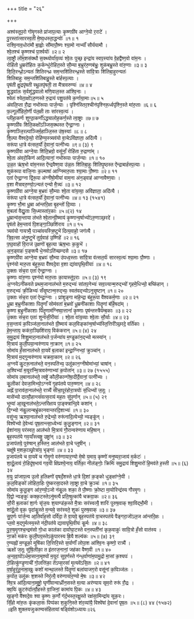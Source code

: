 +++
title = "२६"

+++

अश्व॑स्तूप॒रो गो॑मृ॒गस्ते प्रा॑जाप॒त्याः कृ॒ष्णग्री॑व आग्ने॒यो र॒राटे॑ ।  
पु॒रस्ता॑त्सारस्व॒ती मे॒ष्य॒धस्ता॒द्धन्वोः॑ ॥१॥ १  
राश्वि॒नाव॒धोरा॑मौ बा॒ह्वोः सौ॑मापौ॒ष्णः श्या॒मो नाभ्याँ॑ सौर्ययामौ ।  
श्वे॒तश्च॑ कृ॒ष्णश्च॑ पा॒र्श्वयोः॑ ॥२॥ २  
त्वा॒ष्ट्रौ लो॑म॒शस॑क्थौ स॒क्थ्योर्वा॑य॒व्यः॑ श्वे॒तः पुच्छ॒ इन्द्रा॑य स्वप॒स्या॑य वे॒हद्वै॑ष्ण॒वो वा॑म॒नः ।  
रोहि॑तो धू॒म्ररो॑हितः क॒र्कन्धु॑रोहित॒स्ते सौ॒म्या ब॒भ्रुर॑रु॒णब॑भ्रुः॒ शुक॑बभ्रु॒स्ते वा॑रु॒णाः ॥३॥ ३  
शि॒ति॒रन्ध्रो॒ऽन्यतः॑ शितिरन्ध्रः सम॒न्तशि॑तिरन्ध्र॒स्ते सा॑वि॒त्राः शि॑तिबा॒हुरन्यतः॑  
शितिबाहुः सम॒न्तशि॑तिबाहु॒स्ते बा॑र्हस्प॒त्याः ।  
पृष॑ती क्षु॒द्रपृ॑षती स्थू॒लपृ॑षती॒ ता मै॑त्रावरुण्यः॑ ॥४॥ ४  
शु॒द्धवा॑लः स॒र्वशु॑द्धवालो मणि॒वाल॒स्त आ॑श्वि॒नाः ।  
श्येतः॑ श्येता॒क्षो॑ऽरु॒णस्ते रु॒द्राय॑ पशु॒पत॑ये क॒र्णाया॒माः॥५॥ ५  
अ॑वलि॒प्ता रौ॒द्रा नभो॑रूपाः पार्ज॒न्याः । पृश्नि॑स्तिर॒श्चीन॑पृश्निरू॒र्ध्वपृ॑श्नि॒स्ते मा॑रु॒ताः ॥६॥ ६  
फ॒ल्गूर्लो॑हितो॒र्णी प॑ल॒क्षी ताः सा॑रस्व॒त्यः॑ ।  
प्लीहा॒कर्णः॑ शुण्ठा॒कर्णो॑ऽद्ध्यालोह॒कर्ण॒स्ते त्वा॒ष्ट्राः ॥७॥ ७  
कृ॒ष्णग्री॑वः शिति॒कक्षो॑ऽञ्जिस॒क्थस्त ऐ॑न्द्रा॒ग्नाः ।  
कृ॒ष्णाञ्जि॒रल्पा॑ञ्जिर्म॒हाञ्जि॒स्त उ॑ष॒स्याः॑ ॥८॥ ८  
शि॒ल्पा वै॑श्वदे॒व्यो॒ रोहि॑ण्य॒स्त्र्यव॑यो वा॒चेऽवि॑ज्ञाता॒ अदि॑त्यै ।  
सरू॑पा धा॒त्रे व॑त्सत॒र्यो॑ दे॒वानां॒ पत्नी॑भ्यः ॥९॥ (३) ९  
कृ॒ष्णग्री॑वा आग्ने॒याः शि॑ति॒भ्रवो॒ वसू॑नाँ॒ रोहि॑ता रु॒द्राणा॑म् ।  
श्वे॒ता अ॑वरो॒किण॑ आदि॒त्यानां॒ नभो॑रूपाः पार्ज॒न्याः ॥१॥ १०  
उ॒न्न॒त ऋ॑ष॒भो वा॑म॒नस्त ऐ॑न्द्रवैष्ण॒वा उ॑न्न॒तः शि॑तिबा॒हुः शि॑तिपृ॒ष्ठस्त ऐ॑न्द्राबार्हस्प॒त्याः ।  
शुक॑रूपा वाजि॒नाः क॒ल्माषा॑ आग्निमारु॒ताः श्या॒माः पौ॒ष्णाः ॥२॥ ११  
एता॑ ऐन्द्रा॒ग्ना द्वि॑रू॒पा अ॑ग्नीषो॒मीया॑ वाम॒ना अ॑न॒ड्वाह॑ आग्नावैष्ण॒वाः ।  
व॒शा मै॑त्रावरु॒ण्यो॒ऽन्यत॑ एन्यो मै॒त्र्यः॑ ॥३॥ १२  
कृ॒ष्णग्री॑वा आग्ने॒या ब॒भ्रवः॑ सौ॒म्याः श्वे॒ता वा॑य॒व्या॒ अवि॑ज्ञाता॒ अदि॑त्यै ।  
सरू॑पा धा॒त्रे व॑त्सत॒र्यो॑ दे॒वानां॒ पत्नी॑भ्यः ॥४॥ १३ (१५४१)  
कृ॒ष्णा भौ॒मा धू॒म्रा आ॑न्तरि॒क्षा बृ॒हन्तो॑ दि॒व्याः ।  
श॒बला॑ वैद्यु॒ताः सि॒ध्मास्ता॑र॒काः ॥५॥(२) १४  
धू॒म्रान्व॑स॒न्ताया ल॑भते श्वे॒तान्ग्री॒ष्माय॑ कृ॒ष्णान्व॒र्षाभ्यो॑ऽरु॒णाञ्छ॒रदे॑ ।  
पृष॑तो हेम॒न्ताय॑ पि॒शङ्गा॒ञ्छिशि॑राय ॥१॥ १५  
त्र्यव॑यो गायत्र्यै॒ पञ्चा॑वयस्त्रि॒ष्टुभे॑ दित्य॒वाहो॒ जग॑त्यै ।  
त्रि॒व॒त्सा अ॑नु॒ष्टुभे॑ तुर्य॒वाह॑ उ॒ष्णिहे॑ ॥२॥ १६  
प॒ष्ठ॒वाहो॑ वि॒राज॑ उ॒क्षणो॑ बृह॒त्या ऋ॑ष॒भाः क॒कुभे॑ ।  
अ॒न॒ड्वाहः॑ प॒ङ्क्त्यै धे॒नवोऽति॑च्छन्दसे ॥३॥ १७  
कृ॒ष्णग्री॑वा आग्ने॒या ब॒भ्रवः॑ सौ॒म्या उ॑पध्व॒स्ताः सा॑वि॒त्रा व॑त्सत॒र्यः॑ सारस्व॒त्यः॑ श्या॒माः पौ॒ष्णाः ।  
पृश्न॑यो मारु॒ता ब॑हुरू॒पा वै॑श्वदे॒वा व॒शा द्या॑वापृथि॒वीयाः॑ ॥४॥ १८  
उ॒क्ताः सं॑च॒रा एता॑ ऐन्द्रा॒ग्नाः ।  
कृ॒ष्णाः वा॑रु॒णाः पृश्न॑यो मारु॒ताः का॒यास्तू॑प॒राः ॥५॥ (३) १९  
अ॒ग्नयेऽनी॑कवते प्रथम॒जानाल॑भते म॒रुद्भ्यः॑ सांतप॒नेभ्यः॑ सवा॒त्यान्म॒रुद्भ्यो॑ गृहमे॒धिभ्यो॒ बष्कि॑हान् ।  
म॒रुद्भ्यः॑ क्री॒ळिभ्यः॑ सँसृ॒ष्टान्म॒रुद्भ्यः॒ स्वत॑वद्भ्योऽनुसृ॒ष्टान् ॥१॥ २०  
उ॒क्ताः सं॑च॒रा एता॑ ऐन्द्रा॒ग्नाः । प्रा॑शृ॒ङ्गा मा॑हे॒न्द्रा ब॑हुरू॒पा वै॑श्वकर्म॒णाः ॥२॥ २१  
धू॒म्रा ब॒भ्रुनी॑काशाः पितॄ॒णाँ सोम॑वतां ब॒भ्रवो॑ धू॒म्रनी॑काशाः पितॄ॒णां ब॑र्हि॒षदा॑म् ।  
कृ॒ष्णा ब॒भ्रुनी॑काशाः पितॄ॒णाम॑ग्निष्वा॒त्तानां॑ कृ॒ष्णाः पृष॑न्तस्त्रैयम्ब॒काः ॥३॥ २२  
उ॒क्ताः सं॑च॒रा एताः॑ शुनासी॒रीयाः॑ । श्वे॒ता वा॑य॒व्याः श्वे॒ताः सौ॒र्याः ॥४॥ २३  
व॒स॒न्ताय॑ क॒पिञ्ज॑ला॒नाल॑भते ग्री॒ष्माय॑ कल॒विङ्का॑न्व॒र्षाभ्य॑स्ति॒त्तिरी॑ञ्छ॒रदे॒ वर्ति॑काः ।  
हे॒म॒न्ताय॒ कक॑रा॒ञ्छिशि॑राय॒ विक॑करान् ॥५॥ (४) २४  
स॒मु॒द्राय॑ शिशु॒मारा॒नाल॑भते प॒र्जन्या॑य म॒ण्डूका॑न॒द्भ्यो मत्स्या॑न् ।  
मि॒त्राय॑ कुली॒पया॒न्वरु॑णाय ना॒क्रान् ॥१॥ २५  
सोमा॑य हँ॒सानाल॑भते वा॒यवे॑ ब॒लाका॑ इन्द्रा॒ग्निभ्यां॒ क्रुञ्चा॑न् ।  
मि॒त्राय॑ म॒द्गून्वरु॑णाय चक्रवा॒कान् ॥२॥ २६  
अ॒ग्नये॑ कु॒टरू॒नाल॑भते॒ वन॒स्पति॑भ्य॒ उलू॑कान॒ग्नीषोमा॑भ्यां॒ चाषा॑न् ।  
अ॒श्विभ्यां॑ म॒यूरा॑न्मि॒त्रावरु॑णाभ्यां क॒पोता॑न् ॥३॥ २७ (१५५५)  
सोमा॑य ल॒बानाल॑भते॒ त्वष्ट्रे॑ कौली॒कान्गो॑षा॒दीर्दे॒वानां॒ पत्नी॑भ्यः ।  
कु॒लीका॑ देवजा॒मिभ्यो॒ऽग्नये॑ गृ॒हप॑तये पारु॒ष्णान् ॥४॥ २८  
अह्ने॑ पा॒राव॑ता॒नाल॑भते॒ रात्र्यै॑ सीचा॒पूर॑होरा॒त्रयोः॑ सं॒धिभ्यो॑ ज॒तूः ।  
मासे॑भ्यो दात्यौ॒हान्त्सं॑वत्स॒राय॑ मह॒तः सु॑प॒र्णान् ॥५॥ (५) २९  
भूम्या॑ आ॒खूनाल॑भते॒ऽन्तरि॑क्षाय पा॒ङ्क्त्रान्दि॒वे कशा॑न् ।  
दि॒ग्भ्यो न॑कु॒लान्बभ्रु॑कानवान्तरदि॒शाभ्यः॑ ॥१॥ ३०  
वसु॑भ्य॒ ऋश्या॒नाल॑भते रु॒द्रेभ्यो॒ रुरू॑नादि॒त्येभ्यो॒ न्यङ्कू॑न् ।  
विश्वे॑भ्यो दे॒वेभ्यः॑ पृष॒तान्त्सा॒ध्येभ्यः॑ कुलु॒ङ्गान् ॥२॥ ३१  
ईशा॑नाय॒ पर॑स्वत॒ आल॑भते मि॒त्राय॑ गौ॒रान्वरु॑णाय महि॒षान् ।  
बृह॒स्पत॑ये गव॒याँस्त्वष्ट्र॒ उष्ट्रा॑न् ॥३॥ ३२  
प्र॒जाप॑तये॒ पुरु॑षान् ह॒स्तिन॒ आल॑भते वा॒चे प्लुषीन् ।  
चक्षु॑षे म॒शका॒ञ्छ्रोत्रा॑य॒ भृङ्गाः॑ ॥४॥ ३३  
प्र॒जाप॑तये च वा॒यवे॑ च गोमृ॒गो वरु॑णायार॒ण्यो मे॒षो य॒माय॒ कृष्णो॑ मनुष्यरा॒जाय॑ म॒र्कटः॑ ।  
शा॒र्दू॒लाय॑ रो॒हिदृ॑ष॒भाय॑ गव॒यी क्षि॑प्रश्ये॒नाय॒ वर्ति॑का॒ नील॑ङ्गोः॒ क्रिमिः॑ समु॒द्राय॑ शिशु॒मारो॑ हि॒मव॑ते ह॒स्ती ॥५॥ (६) ३४  
म॒युः प्रा॑जाप॒त्य उ॒लो ह॒लिक्ष्णो॑ वृषदँ॒शस्ते धा॒त्रे दि॒शां क॒ङ्को धुङ्क्षा॑ग्ने॒यी ।  
क॒ल॒विङ्को॑ लोहिता॒हिः पु॑ष्करसा॒दस्ते त्वा॒ष्ट्रा वा॒चे क्रुञ्चः॑ ॥१॥ ३५  
सोमा॑य कुलु॒ङ्ग आ॑र॒ण्यो॒ऽजो न॑कु॒लः शका॒ ते पौ॒ष्णाः क्रो॒ष्टा मा॒योरिन्द्र॑स्य गौरमृ॒गः ।  
पि॒द्वो न्यङ्कुः॑ कक्क॒टस्तेऽनु॑मत्यै प्रति॒श्रुत्का॑यै चक्रवा॒कः ॥२॥ ३६  
सौ॒री ब॒लाका॑ शा॒र्गः सृ॑ज॒यः श॒याण्ड॑क॒स्ते मै॒त्राः सर॑स्वत्यै॒ शारिः॑ पुरुष॒वाक् श्वा॒विद्भौ॒मी ।  
शा॑र्दू॒लो वृकः॒ पृदा॑कु॒स्ते म॒न्यवे॒ सर॑स्वते॒ शुकः॑ पुरुष॒वाक् ॥३॥ ३७  
सु॒प॒र्णः पा॑र्ज॒न्य आ॒तिर्वा॑ह॒सो दर्वि॑दा॒ ते वा॒यवे॒ बृह॒स्पत॑ये वा॒चस्पत॑ये पैङ्गरा॒जो॑ऽल॒ज आ॑न्तरि॒क्षः ।  
प्ल॒वो म॒द्गुर्मत्स्य॒स्ते न॑दी॒पत॑ये द्यावापृथि॒वीयः॑ कू॒र्मः ॥४॥ ३८  
पु॒रु॒ष॒मृ॒गश्च॒न्द्रम॑सो गो॒धा काल॑का दार्वाघा॒टस्ते वन॒स्पती॑नां कृक॒वाकुः॑ सावि॒त्रो हँ॒सो वात॑स्य ।  
ना॒क्रो मक॑रः कुली॒पय॒स्तेऽकू॑पारस्य ह्रि॒यै शल्य॑कः ॥५॥ (७) ३९  
ए॒ण्यह्नो॑ म॒ण्डूको॒ मूषि॑का ति॒त्तिरि॒स्ते स॒र्पाणाँ॑ लोपा॒श आ॑श्वि॒नः कृष्णो॒ रात्र्यै॑ ।  
ऋक्षो॑ ज॒तूः सु॑षि॒लीका॒ त इ॑तरज॒नानां॒ जह॑का वैष्ण॒वी ॥१॥ ४०  
अ॒न्य॒वा॒पो॑ऽर्धमा॒साना॒मृश्यो॑ म॒यूरः॑ सुप॒र्णस्ते ग॑न्ध॒र्वाणा॑म॒पामु॒द्रो मा॒सां क॒श्यपः॑ ।  
रो॒हित्कु॑ण्डृ॒णाची॑ गो॒लत्ति॑का॒ ते॑ऽप्स॒रसां॑ मृ॒त्यवे॑ऽसि॒तः ॥२॥ ४१  
व॒र्षा॒हूरृ॑तू॒नामा॒खुः कशो॑ मान्था॒लस्ते पि॑तॄ॒णां बला॑याजग॒रो वसू॑नां क॒पिञ्ज॑लः ।  
क॒पोत॒ उलू॑कः श॒शस्ते निरृ॑त्यै॒ वरु॑णायार॒ण्यो मे॒षः ॥३॥ ४२  
श्वि॒त्र आ॑दि॒त्याना॒मुष्ट्रो॒ घृणी॑वान्वार्ध्रीन॒सस्ते म॒त्या अर॑ण्याय सृम॒रो रुरू॑ रौ॒द्रः ।  
क्व॒यिः॑ कु॒टरु॑र्दात्यौ॒हस्ते वा॒जिनां॒ कामा॑य पि॒कः ॥४॥ ४३  
ख॒ङ्गो वै॑श्वदे॒वः श्वा कृ॒ष्णः क॒र्णो ग॑र्द॒भस्त॒रक्षु॒स्ते रक्ष॑सा॒मिन्द्रा॑य सूक॒रः।  
सिँ॒हो मा॑रु॒तः कृ॑कला॒सः पिप्प॑का श॒कुनि॒स्ते श॑र॒व्या॑यै॒ विश्वे॑षां दे॒वानां॑ पृष॒तः ॥५॥ (८) ४४ (१५७२)  
॥इति शुक्लयजुःकाण्वसंहितायां षड्विंशोऽध्यायः॥२६